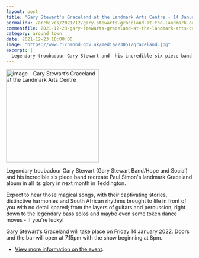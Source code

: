```yaml
---
layout: post
title: "Gary Stewart's Graceland at the Landmark Arts Centre - 14 January 2021"
permalink: /archives/2021/12/gary-stewarts-graceland-at-the-landmark-arts-centre.html
commentfile: 2021-12-23-gary-stewarts-graceland-at-the-landmark-arts-centre
category: around_town
date: 2021-12-23 10:00:00
image: "https://www.richmond.gov.uk/media/23051/graceland.jpg"
excerpt: |
  Legendary troubadour Gary Stewart and  his incredible six piece band recreate Paul Simon's landmark Graceland  album in all its glory in next month in Teddington.
---
```


<img src="https://www.richmond.gov.uk/media/23051/graceland.jpg" alt="image - Gary Stewart’s Graceland at the Landmark Arts Centre" width="250" class="photo right"  >

Legendary troubadour Gary Stewart (Gary Stewart Band/Hope and Social) and his incredible six piece band recreate Paul Simon's landmark Graceland album in all its glory in next month in Teddington.

Expect to hear those magical songs, with their captivating stories, distinctive harmonies and South African rhythms brought to life in front of you with no detail spared; from the layers of guitars and percussion, right down to the legendary bass solos and maybe even some token dance moves - if you're lucky!

Gary Stewart's Graceland will take place on Friday 14 January 2022. Doors and the bar will open at 7.15pm with the show beginning at 8pm.

- [View more information on the event](https://www.landmarkartscentre.org/events/music-events.php#e220114).
